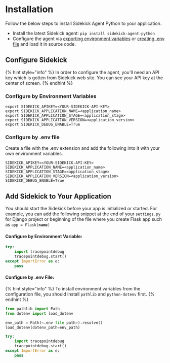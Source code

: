 # Installation

Follow the below steps to install Sidekick Agent Python to your application.

* Install the latest Sidekick agent: `pip install sidekick-agent-python`
* Configure the agent via [exporting environment variables](installation.md#configure-by-environment-variables) or [creating .env file](installation.md#configure-by-env-file) and load it in source code.

## Configure Sidekick

{% hint style="info" %}
In order to configure the agent, you'll need an API key which is gotten from Sidekick web site. You can see your API key at the center of screen.
{% endhint %}

### Configure by Environment Variables

```
export SIDEKICK_APIKEY=<YOUR-SIDEKICK-API-KEY> 
export SIDEKICK_APPLICATION_NAME=<application_name>
export SIDEKICK_APPLICATION_STAGE=<application_stage>
export SIDEKICK_APPLICATION_VERSION=<application_version>
export SIDEKICK_DEBUG_ENABLE=True
```

### Configure by .env file

Create a file with the .env extension and add the following into it with your own environment variables.

```
SIDEKICK_APIKEY=<YOUR-SIDEKICK-API-KEY> 
SIDEKICK_APPLICATION_NAME=<application_name>
SIDEKICK_APPLICATION_STAGE=<application_stage>
SIDEKICK_APPLICATION_VERSION=<application_version>
SIDEKICK_DEBUG_ENABLE=True
```

## Add Sidekick to Your Application

You should start the Sidekick before your app is initialized or started. For example, you can add the following snippet at the end of your `settings.py` for Django project or beginning of the file where you create Flask app such as `app = Flask(`**`name`**`)`

#### Configure by Environment Variable:

```python
try:
    import tracepointdebug
    tracepointdebug.start()
except ImportError as e:
    pass
```

#### Configure by .env File:

{% hint style="info" %}
To install environment variables from the configuration file, you should install `pathlib` and `python-dotenv` first.
{% endhint %}

```python
from pathlib import Path
from dotenv import load_dotenv

env_path = Path(<.env file path>).resolve()
load_dotenv(dotenv_path=env_path)

try:
    import tracepointdebug
    tracepointdebug.start()
except ImportError as e:
    pass
```
